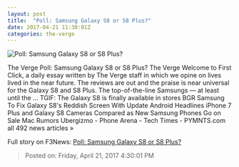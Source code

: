 ```yaml
---
layout: post
title:  "Poll: Samsung Galaxy S8 or S8 Plus?"
date: 2017-04-21 11:30:01Z
categories: the-verge
---
```


![Poll: Samsung Galaxy S8 or S8 Plus?](https://cdn0.vox-cdn.com/thumbor/O7BTYDCQb_dneUmGBddkTFuJQkA=/0x212:2040x1360/1600x900/cdn0.vox-cdn.com/uploads/chorus_image/image/54376263/jbareham_170413_1603_0016_fin.0.jpg)

The Verge Poll: Samsung Galaxy S8 or S8 Plus? The Verge Welcome to First Click, a daily essay written by The Verge staff in which we opine on lives lived in the near future. The reviews are out and the praise is near universal for the Galaxy S8 and S8 Plus. The top-of-the-line Samsungs — at least until the ... TGIF: The Galaxy S8 is finally available in stores BGR Samsung To Fix Galaxy S8's Reddish Screen With Update Android Headlines iPhone 7 Plus and Galaxy S8 Cameras Compared as New Samsung Phones Go on Sale Mac Rumors Ubergizmo - Phone Arena - Tech Times - PYMNTS.com all 492 news articles »


Full story on F3News: [Poll: Samsung Galaxy S8 or S8 Plus?](http://www.f3nws.com/n/QZHWGD)

> Posted on: Friday, April 21, 2017 4:30:01 PM
